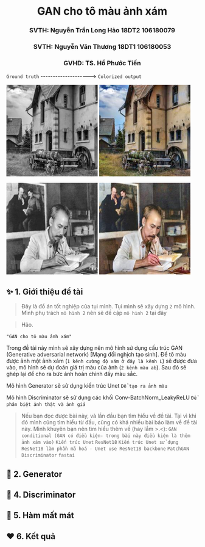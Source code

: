 <h1 align="center">GAN cho tô màu ảnh xám</h1>
<h3 align="center">SVTH: Nguyễn Trần Long Hảo 18DT2 106180079</h3>
<h3 align="center">SVTH: Nguyễn Văn Thương    18DT1 106180053</h3>
<h3 align="center">GVHD: TS. Hồ Phước Tiến</h3>
<p align="center">

  `Ground truth`
  -------------------->
  `Colorized output`
</p>
<p>
  <img src="https://github.com/NguyenHao0612/GAN_cho_to_mau_anh_xam/blob/main/static/ground_truth/grounf_truth.jpg" width="240">
  <img src="https://github.com/NguyenHao0612/GAN_cho_to_mau_anh_xam/blob/main/static/color/colorized_ouput_.jpg" width="240">
</p>
<p>
  <img src="https://github.com/NguyenHao0612/GAN_cho_to_mau_anh_xam/blob/main/static/ground_truth/grounf_truth_2.jpg" width="240">
  <img src="https://github.com/NguyenHao0612/GAN_cho_to_mau_anh_xam/blob/main/static/color/colorized_ouput_2.jpg" width="240">
</p>

## ✨ 1. Giới thiệu đề tài
>Đây là đồ án tốt nghiệp của tụi mình. Tụi mình sẽ xây dựng `2` mô hình. Mình phụ trách `mô hình 2` nên sẽ đề cập `mô hình 2` tại đây

>Hảo.
```
"GAN cho tô màu ảnh xám"
```
Trong đề tài này mình sẽ xây dựng nên mô hình sử dụng cấu trúc GAN (Generative adversarial network) [Mạng đối nghịch tạo sinh].
Để tô màu được ảnh một ảnh xám (`1 kênh cường độ xám ở đây là kênh L`) sẽ được đưa vào, mô hình sẽ dự đoán giá trị màu của ảnh (`2 kênh màu ab`).
Sau đó sẽ ghép lại để cho ra bức ảnh hoàn chỉnh đầy màu sắc.

Mô hình Generator sẽ sử dụng kiến trúc Unet `Để tạo ra ảnh màu`

Mô hình Discriminator sẽ sử dụng các khối Conv-BatchNorm_LeakyReLU `Để phân biệt ảnh thật và ảnh giả`

>Nếu bạn đọc được bài này, và lần đầu bạn tìm hiểu về đề tài.
Tại vì khi đó mình cũng tìm hiểu từ đầu, cũng có khá nhiều bài báo làm về đề tài này.
Mình khuyên bạn nên tìm hiểu thêm về (hay lắm >.<): 
`GAN conditional (GAN có điều kiện- trong bài này điều kiện là thêm ảnh xám vào)`
`Kiến trúc Unet`
`ResNet18`
`Kiến trúc Unet sử dụng ResNet18 làm phần mã hoá - Unet use ResNet18 backbone`
`PatchGAN Discriminator`
`fastai`

## 🚀 2. Generator

## 🚀 4. Discriminator

## 🚀 5. Hàm mất mát

## ❤️ 6. Kết quả
